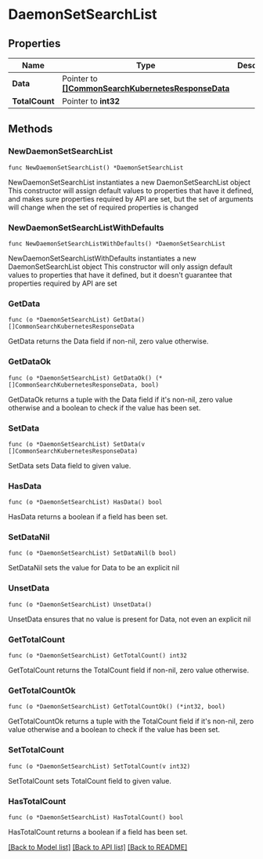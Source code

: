 # DaemonSetSearchList

## Properties

Name | Type | Description | Notes
------------ | ------------- | ------------- | -------------
**Data** | Pointer to [**[]CommonSearchKubernetesResponseData**](CommonSearchKubernetesResponseData.md) |  | [optional] 
**TotalCount** | Pointer to **int32** |  | [optional] 

## Methods

### NewDaemonSetSearchList

`func NewDaemonSetSearchList() *DaemonSetSearchList`

NewDaemonSetSearchList instantiates a new DaemonSetSearchList object
This constructor will assign default values to properties that have it defined,
and makes sure properties required by API are set, but the set of arguments
will change when the set of required properties is changed

### NewDaemonSetSearchListWithDefaults

`func NewDaemonSetSearchListWithDefaults() *DaemonSetSearchList`

NewDaemonSetSearchListWithDefaults instantiates a new DaemonSetSearchList object
This constructor will only assign default values to properties that have it defined,
but it doesn't guarantee that properties required by API are set

### GetData

`func (o *DaemonSetSearchList) GetData() []CommonSearchKubernetesResponseData`

GetData returns the Data field if non-nil, zero value otherwise.

### GetDataOk

`func (o *DaemonSetSearchList) GetDataOk() (*[]CommonSearchKubernetesResponseData, bool)`

GetDataOk returns a tuple with the Data field if it's non-nil, zero value otherwise
and a boolean to check if the value has been set.

### SetData

`func (o *DaemonSetSearchList) SetData(v []CommonSearchKubernetesResponseData)`

SetData sets Data field to given value.

### HasData

`func (o *DaemonSetSearchList) HasData() bool`

HasData returns a boolean if a field has been set.

### SetDataNil

`func (o *DaemonSetSearchList) SetDataNil(b bool)`

 SetDataNil sets the value for Data to be an explicit nil

### UnsetData
`func (o *DaemonSetSearchList) UnsetData()`

UnsetData ensures that no value is present for Data, not even an explicit nil
### GetTotalCount

`func (o *DaemonSetSearchList) GetTotalCount() int32`

GetTotalCount returns the TotalCount field if non-nil, zero value otherwise.

### GetTotalCountOk

`func (o *DaemonSetSearchList) GetTotalCountOk() (*int32, bool)`

GetTotalCountOk returns a tuple with the TotalCount field if it's non-nil, zero value otherwise
and a boolean to check if the value has been set.

### SetTotalCount

`func (o *DaemonSetSearchList) SetTotalCount(v int32)`

SetTotalCount sets TotalCount field to given value.

### HasTotalCount

`func (o *DaemonSetSearchList) HasTotalCount() bool`

HasTotalCount returns a boolean if a field has been set.


[[Back to Model list]](../README.md#documentation-for-models) [[Back to API list]](../README.md#documentation-for-api-endpoints) [[Back to README]](../README.md)


